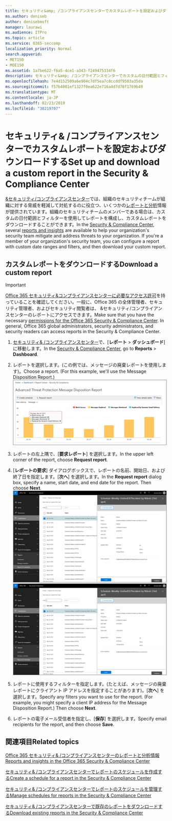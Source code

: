 ```yaml
---
title: セキュリティ&amp; /コンプライアンスセンターでカスタムレポートを設定およびダウンロードする
ms.author: deniseb
author: denisebmsft
manager: laurawi
ms.audience: ITPro
ms.topic: article
ms.service: O365-seccomp
localization_priority: Normal
search.appverid:
- MET150
- MOE150
ms.assetid: 1a7be622-f6a5-4ce1-a343-f249475334f6
description: セキュリティ&amp; /コンプライアンスセンターでカスタムの日付範囲とフィルターを使用してレポートを設定およびダウンロードする方法について説明します。
ms.openlocfilehash: 7e4d152509a6e904c7df5ea7c8ccddf9503a35da
ms.sourcegitcommit: f57b4001ef1327f0ea622e716a4d7d78f1769b49
ms.translationtype: MT
ms.contentlocale: ja-JP
ms.lasthandoff: 02/23/2019
ms.locfileid: "30219707"
---
```

# <a name="set-up-and-download-a-custom-report-in-the-security-amp-compliance-center"></a><span data-ttu-id="b0df0-103">セキュリティ&amp; /コンプライアンスセンターでカスタムレポートを設定およびダウンロードする</span><span class="sxs-lookup"><span data-stu-id="b0df0-103">Set up and download a custom report in the Security &amp; Compliance Center</span></span>

<span data-ttu-id="b0df0-p101">[ &amp;セキュリティ/コンプライアンスセンター](https://protection.office.com)では、組織のセキュリティチームが組織に対する脅威を軽減して対処するのに役立つ、いくつかの[レポートと分析](reports-and-insights-in-security-and-compliance.md)情報が提供されています。組織のセキュリティチームのメンバーである場合は、カスタムの日付範囲とフィルターを使用してレポートを構成し、カスタムレポートをダウンロードすることができます。</span><span class="sxs-lookup"><span data-stu-id="b0df0-p101">In the [Security &amp; Compliance Center](https://protection.office.com), several [reports and insights](reports-and-insights-in-security-and-compliance.md) are available to help your organization's security team mitigate and address threats to your organization. If you're a member of your organization's security team, you can configure a report with custom date ranges and filters, and then download your custom report.</span></span> 
  
## <a name="download-a-custom-report"></a><span data-ttu-id="b0df0-106">カスタムレポートをダウンロードする</span><span class="sxs-lookup"><span data-stu-id="b0df0-106">Download a custom report</span></span>

> [!IMPORTANT]
> <span data-ttu-id="b0df0-p102">[Office 365 セキュリティ&amp;コンプライアンスセンターに必要なアクセス許可](permissions-in-the-security-and-compliance-center.md)を持っていることを確認してください。一般に、Office 365 の全体管理者、セキュリティ管理者、およびセキュリティ閲覧者は、 &amp;セキュリティ/コンプライアンスセンターのレポートにアクセスできます。</span><span class="sxs-lookup"><span data-stu-id="b0df0-p102">Make sure that you have the necessary [permissions for the Office 365 Security &amp; Compliance Center](permissions-in-the-security-and-compliance-center.md). In general, Office 365 global administrators, security administrators, and security readers can access reports in the Security &amp; Compliance Center.</span></span> 
  
1. <span data-ttu-id="b0df0-109">[セキュリティ&amp; /コンプライアンスセンター](https://protection.office.com)で、[**レポート** \> **ダッシュボード**] に移動します。</span><span class="sxs-lookup"><span data-stu-id="b0df0-109">In the [Security &amp; Compliance Center](https://protection.office.com), go to **Reports** \> **Dashboard**.</span></span>
    
2. <span data-ttu-id="b0df0-p103">レポートを選択します。(この例では、メッセージの廃棄レポートを使用します)。</span><span class="sxs-lookup"><span data-stu-id="b0df0-p103">Choose a report. (For this example, we'll use the Message Disposition Report.)</span></span><br/>![レポートをダウンロードするための要求レポートを選択する](media/b566925d-b9d9-453d-9bdd-f2637c7ba140.png)
  
3. <span data-ttu-id="b0df0-113">レポートの左上隅で、[**要求レポート**] を選択します。</span><span class="sxs-lookup"><span data-stu-id="b0df0-113">In the upper left corner of the report, choose **Request report**.</span></span>
    
4. <span data-ttu-id="b0df0-p104">[**レポートの要求**] ダイアログボックスで、レポートの名前、開始日、および終了日を指定します。[**次へ**] を選択します。</span><span class="sxs-lookup"><span data-stu-id="b0df0-p104">In the **Request report** dialog box, specify a name, start date, and end date for the report. Then choose **Next**.</span></span><br/><span data-ttu-id="b0df0-116">![セキュリティ&amp; /コンプライアンスセンターで、[レポート\>レポート] を選択してダウンロードします。](media/65e625f5-c98c-49fc-9c1f-8c80ec8308fd.png)</span><span class="sxs-lookup"><span data-stu-id="b0df0-116">![In the Security &amp; Compliance Center, choose Reports \> Reports for download](media/65e625f5-c98c-49fc-9c1f-8c80ec8308fd.png)</span></span>
  
5. <span data-ttu-id="b0df0-p105">レポートに使用するフィルターを指定します。(たとえば、メッセージの廃棄レポートにクライアント IP アドレスを指定することがあります)。[**次へ**] を選択します。</span><span class="sxs-lookup"><span data-stu-id="b0df0-p105">Specify any filters you want to use for the report. (For example, you might specify a client IP address for the Message Disposition Report.) Then choose **Next**.</span></span>
    
6. <span data-ttu-id="b0df0-119">レポートの電子メール受信者を指定し、[**保存**] を選択します。</span><span class="sxs-lookup"><span data-stu-id="b0df0-119">Specify email recipients for the report, and then choose **Save**.</span></span>
    
## <a name="related-topics"></a><span data-ttu-id="b0df0-120">関連項目</span><span class="sxs-lookup"><span data-stu-id="b0df0-120">Related topics</span></span>

[<span data-ttu-id="b0df0-121">Office 365 セキュリティ&amp; /コンプライアンスセンターのレポートと分析情報</span><span class="sxs-lookup"><span data-stu-id="b0df0-121">Reports and insights in the Office 365 Security &amp; Compliance Center</span></span>](reports-and-insights-in-security-and-compliance.md)
  
[<span data-ttu-id="b0df0-122">セキュリティ&amp; /コンプライアンスセンターでレポートのスケジュールを作成する</span><span class="sxs-lookup"><span data-stu-id="b0df0-122">Create a schedule for a report in the Security &amp; Compliance Center</span></span>](create-a-schedule-for-a-report.md)
  
[<span data-ttu-id="b0df0-123">セキュリティ&amp; /コンプライアンスセンターでレポートのスケジュールを管理する</span><span class="sxs-lookup"><span data-stu-id="b0df0-123">Manage schedules for reports in the Security &amp; Compliance Center</span></span>](manage-schedules-for-multiple-reports.md)
  
[<span data-ttu-id="b0df0-124">セキュリティ&amp; /コンプライアンスセンターで既存のレポートをダウンロードする</span><span class="sxs-lookup"><span data-stu-id="b0df0-124">Download existing reports in the Security &amp; Compliance Center</span></span>](download-existing-reports.md)
  

